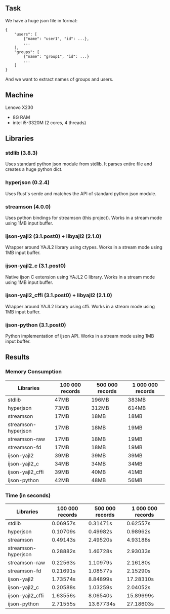 ## Task
We have a huge json file in format:
```
{
	"users": [
		{"name": "user1", "id": ...},
		...
	],
	"groups": [
		{"name": "group1", "id": ...}
		...
	]
}
```
And we want to extract names of groups and users.

## Machine
Lenovo X230
* 8G RAM
* intel i5-3320M (2 cores, 4 threads)

## Libraries

### stdlib (3.8.3)
Uses standard python json module from stdlib.
It parses entire file and creates a huge python dict.

### hyperjson (0.2.4)
Uses Rust's serde and matches the API of standard python json module.

### streamson (4.0.0)
Uses python bindings for streamson (this project).
Works in a stream mode using 1MB input buffer.

### ijson-yajl2 (3.1.post0) + libyajl2 (2.1.0)
Wrapper around YAJL2 library using ctypes.
Works in a stream mode using 1MB input buffer.

### ijson-yajl2_c (3.1.post0)
Native ijson C extension using YAJL2 C library.
Works in a stream mode using 1MB input buffer.

### ijson-yajl2_cffi (3.1.post0) + libyajl2 (2.1.0)
Wrapper around YAJL2 library using cffi.
Works in a stream mode using 1MB input buffer.

### ijson-python (3.1.post0)
Python implementation of ijson API.
Works in a stream mode using 1MB input buffer.

## Results

### Memory Consumption
| Libraries                | 100 000 records | 500 000 records | 1 000 000 records|
|--------------------------|-----------------|-----------------|------------------|
| stdlib                   | 47MB            | 196MB           | 383MB            |
| hyperjson                | 73MB            | 312MB           | 614MB            |
| streamson                | 17MB            | 18MB            | 18MB             |
| streamson-hyperjson      | 17MB            | 18MB            | 19MB             |
| streamson-raw            | 17MB            | 18MB            | 19MB             |
| streamson-fd             | 17MB            | 18MB            | 19MB             |
| ijson-yajl2              | 39MB            | 39MB            | 39MB             |
| ijson-yajl2_c            | 34MB            | 34MB            | 34MB             |
| ijson-yajl2_cffi         | 39MB            | 40MB            | 41MB             |
| ijson-python             | 42MB            | 48MB            | 56MB             |

### Time (in seconds)
| Libraries                | 100 000 records | 500 000 records | 1 000 000 records|
|--------------------------|-----------------|-----------------|------------------|
| stdlib                   | 0.06957s        |  0.31471s       |  0.62557s        |
| hyperjson                | 0.10709s        |  0.49982s       |  0.98962s        |
| streamson                | 0.49143s        |  2.49520s       |  4.93188s        |
| streamson-hyperjson      | 0.28882s        |  1.46728s       |  2.93033s        |
| streamson-raw            | 0.22563s        |  1.10979s       |  2.16180s        |
| streamson-fd             | 0.21691s        |  1.08577s       |  2.15290s        |
| ijson-yajl2              | 1.73574s        |  8.84899s       | 17.28310s        |
| ijson-yajl2_c            | 0.20588s        |  1.03259s       |  2.04052s        |
| ijson-yajl2_cffi         | 1.63556s        |  8.06540s       | 15.89699s        |
| ijson-python             | 2.71555s        | 13.67734s       | 27.18603s        |
